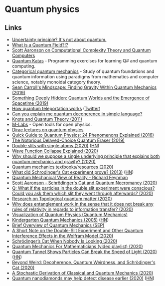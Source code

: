 # Quantum physics

## Links

- [Uncertainty principle? It's not about quantum.](https://www.youtube.com/watch?v=MBnnXbOM5S4)
- [What is a Quantum Field?!?](https://www.youtube.com/watch?v=Y7Ac8zKTD-E)
- [Scott Aaronson on Computational Complexity Theory and Quantum Computers](https://www.youtube.com/watch?v=0jrybODBUpA)
- [Quantum Katas](https://github.com/Microsoft/QuantumKatas) - Programming exercises for learning Q# and quantum computing.
- [Categorical quantum mechanics](https://wiki2.org/en/Categorical_quantum_mechanics) - Study of quantum foundations and quantum information using paradigms from mathematics and computer science, notably monoidal category theory.
- [Sean Carroll's Mindscape: Finding Gravity Within Quantum Mechanics (2019)](https://overcast.fm/+S_7nkatBo)
- [Something Deeply Hidden: Quantum Worlds and the Emergence of Spacetime (2019)](https://www.goodreads.com/book/show/44065062-something-deeply-hidden)
- [How quantum teleportation works](https://quantum.country/teleportation) ([Twitter](https://twitter.com/michael_nielsen/status/1194368423116988416))
- [Can you explain me quantum decoherence in simple language?](https://www.reddit.com/r/askscience/comments/cetdgb/can_you_explain_me_quantum_decoherence_in_simple/)
- [Knots and Quantum Theory (2011)](https://www.ias.edu/ideas/2011/witten-knots-quantum-theory)
- [M-Labs](https://m-labs.hk/) - Open tools for open physics.
- [Dirac lectures on quantum physics](https://www.youtube.com/channel/UCJNLN1Zl4XKBAscTdhSLM1Q/videos)
- [Quick Guide to Quantum Physics: 24 Phenomenons Explained (2016)](https://medium.com/@gabrielp/top-24-quantum-physics-effects-bb49afdee552)
- [The Notorious Delayed-Choice Quantum Eraser (2019)](https://www.preposterousuniverse.com/blog/2019/09/21/the-notorious-delayed-choice-quantum-eraser/)
- [Double slits with single atoms (2020)](https://physicsworld.com/a/double-slits-with-single-atoms/) ([HN](https://news.ycombinator.com/item?id=22364787))
- [Wave Function Collapse Explained (2020)](https://www.boristhebrave.com/2020/04/13/wave-function-collapse-explained/)
- [Why should we suppose a single underlying principle that explains both quantum mechanics and gravity? (2020)](https://www.reddit.com/r/AskPhysics/comments/g314f4/why_should_we_suppose_a_single_underlying/)
- [Quantum mechanics textbooks/resources (2020)](https://www.reddit.com/r/askscience/comments/fo4igl/are_quantum_fields_in_any_way_similar_to/fldftev)
- [What did Schrodinger's Cat experiment prove? (2013)](https://wtamu.edu/~cbaird/sq/2013/07/30/what-did-schrodingers-cat-experiment-prove/) ([HN](https://news.ycombinator.com/item?id=23349052))
- [Quantum Mechanical View of Reality - Richard Feynman](https://www.youtube.com/playlist?list=PLW_HsOU6YZRkdhFFznHNEfua9NK3deBQy)
- [Scott Aaronson - Schrödinger's Cat and Quantum Necromancy (2020)](https://www.youtube.com/watch?v=xAYzTNFyazo)
- [Q: What if the particles in the double slit experiment were conscious? Could you ask them which slit they went through afterwards? (2020)](https://www.askamathematician.com/2020/05/q-what-if-the-particles-in-the-double-slit-experiment-were-conscious-could-you-ask-them-which-slit-they-went-through-afterwards/)
- [Research on Topological quantum matter (2020)](https://twitter.com/MBarkeshli/status/1283139300901695488)
- [Why does entanglement work in the sense that it does not break any rules of relativity in regards to information transfer? (2020)](https://www.reddit.com/r/AskPhysics/comments/hptloh/why_does_entanglement_work_in_the_sense_that_it/)
- [Visualization of Quantum Physics (Quantum Mechanics)](https://www.youtube.com/watch?v=p7bzE1E5PMY)
- [Kindergarten Quantum Mechanics (2005)](https://arxiv.org/abs/quant-ph/0510032) ([HN](https://news.ycombinator.com/item?id=24130443))
- [Brief Overview of Quantum Mechanics (SEP)](https://plato.stanford.edu/entries/qm/)
- [A Short Note on the Double-Slit Experiment and Other Quantum Interference Effects in the Wolfram Model (2020)](https://www.wolframphysics.org/bulletins/2020/08/a-short-note-on-the-double-slit-experiment-and-other-quantum-interference-effects-in-the-wolfram-model/)
- [Schrödinger’s Cat When Nobody Is Looking (2020)](http://nautil.us/issue/89/the-dark-side/schrdingers-cat-when-nobody-is-looking)
- [Quantum Mechanics For Mathematicians (video playlist) (2020)](https://www.youtube.com/playlist?list=PLqX5gFCSJtMBA62lNda_l5jRV09LklQ0s)
- [Quantum Tunnel Shows Particles Can Break the Speed of Light (2020)](https://www.quantamagazine.org/quantum-tunnel-shows-particles-can-break-the-speed-of-light-20201020/) ([HN](https://news.ycombinator.com/item?id=24876598))
- [Beyond Weird: Decoherence, Quantum Weirdness, and Schrödinger's Cat (2020)](https://www.theatlantic.com/science/archive/2018/10/beyond-weird-decoherence-quantum-weirdness-schrodingers-cat/573448/)
- [A Stochastic Derivation of Classical and Quantum Mechanics (2020)](https://arxiv.org/abs/2011.09181)
- [Quantum nanodiamonds may help detect disease earlier (2020)](https://phys.org/news/2020-11-quantum-nanodiamonds-disease-earlier.html) ([HN](https://news.ycombinator.com/item?id=25216529))
